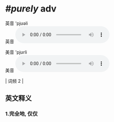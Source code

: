 # ***\#purely*** adv
英音 'pjʊəli  
英音
<audio src="./media/purely1.aac" controls="controls"></audio>

美音 'pjʊrli  
美音
<audio src="./media/purely2.aac" controls="controls"></audio>



| 词频 2 |  

英文释义
---
### 1.**完全地, 仅仅**  


